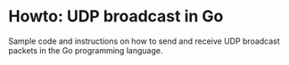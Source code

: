 
# Howto: UDP broadcast in Go

Sample code and instructions on how to send and receive UDP broadcast packets in the Go programming language.

